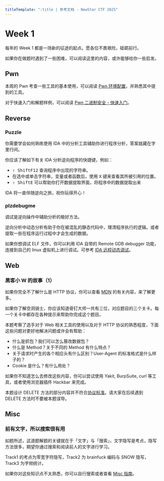 ```yaml
---
titleTemplate: ":title | 参考文档 - NewStar CTF 2025"
---
```


<script setup>
import Container from '@/components/docs/Container.vue'
</script>

# Week 1

每年的 Week 1 都是一场新的征途的起点。愿各位不畏艰险，砥砺前行。

如果你在做题时遇到了一些困难，可以阅读这里的内容，或许能够给你一些启发。

## Pwn

本周的 Pwn 考查一些工具的基本使用，可以阅读 [Pwn 环境配置](/learn/configure-pwn)，并熟悉其中提到的工具。

对于快速入门和解题样例，可以阅读 [Pwn 二进制安全 - 快速入门](/learn/pwn)。

## Reverse

### Puzzle

你需要学会如何熟练使用 IDA 中的分析工具辅助你进行程序分析，答案就藏在字里行间。

你应该了解如下有关 IDA 分析逆向程序的快捷键，例如：

- <kbd>⇧ Shift</kbd><kbd>F12</kbd> 查询程序中出现的字符串。
- 在选中或单击字符串，变量或者函数后，使用 <kbd>X</kbd> 键来查看其所被引用的位置。
- <kbd>⇧ Shift</kbd><kbd>E</kbd> 可以帮助你打开数据提取界面，将程序中的数据提取出来

IDA 将一直伴随逆向之旅，祝你玩得开心！

### plzdebugme

调试是逆向操作中辅助分析的极好方法。

逆向分析中动态分析有助于你在被混乱的静态代码中，理清程序执行的逻辑。或者提取一些在程序运行过程中才会生成的数据。

如果你想调试 ELF 文件，你可以利用 IDA 自带的 Remote GDB debugger 功能，连接到自己的 linux 虚拟机上进行调试。可参考 [IDA 远程动态调试](https://blog.csdn.net/m0_46296905/article/details/115794076)。

## Web

### 黑客小 W 的故事（1）

<Container type='tip'>

如果你完全不了解什么是 HTTP 协议，你可以查看 [MDN](https://developer.mozilla.org/zh-CN/docs/Web/HTTP) 的有关内容，来了解更多。

</Container>

如果你了解空洞骑士，你应该知道骨钉大师一共有三位，对应题目的三个关卡。每一个关卡中都存在各种提示来帮助你完成这个题目。

本题考察了选手对于 Web 相关工具的使用以及对于 HTTP 协议的熟悉程度，下面这些问题对更好地解决问题或许会有帮助：

- 什么是抓包？我们可以怎么篡改数据包？
- 什么是 Method？关于不同的 Method 有什么特点？
- 关于请求时产生的各个相应头有什么区别？User-Agent 的标准格式是什么样子的？
- Cookie 是什么？有什么用处？

如果你不知道怎么去修改这些内容，你可以尝试使用 Yakit, BurpSuite, curl 等工具，或者使用浏览器插件 Hackbar 来完成。

<Container type='warning'>

本题设计 DELETE 方法的部分内容并不符合[协议标准](https://developer.mozilla.org/zh-CN/docs/Web/HTTP/Reference/Methods/DELETE)。请大家在后续遇到 DELETE 方法时不要被本题误导。

</Container>

## Misc

### 前有文字，所以搜索很有用

如题所述，这道题解题的关键就在于「文字」与「搜索」，文字隐写是考点，隐写方法很多，期望你通过搜索和阅读前人的文字进行学习。

Track1 的考点为零宽字符隐写，Track2 为 brainfuck 编码与 SNOW 隐写，Track3 为字频统计。

如果你对这些知识点不太熟悉，你可以自行搜索或者查看 [Misc 指南](/learn/misc)。
